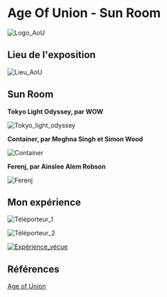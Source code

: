 # Age Of Union - Sun Room

![Logo_AoU](Médias/Logo_Oasis.jpg)

## Lieu de l'exposition

![Lieu_AoU](Médias/Lieu_Oasis.jpg)

## Sun Room

**Tokyo Light Odyssey, par WOW** 

![Tokyo_light_odyssey](Médias/Tokyo_light_odyssey.jpg)

**Container, par Meghna Singh et Simon Wood** 

![Container](Médias/Container.jpg)

**Ferenj, par Ainslee Alem Robson**

![Ferenj](Médias/Ferenj.jpg)

## Mon expérience

![Téléporteur_1](Médias/Téléporteur_1.jpg)

![Téléporteur_2](Médias/Téléporteur_2.jpg)

[![Expérience_vécue](http://img.youtube.com/vi/cYig-_i5av0/0.jpg)](http://www.youtube.com/watch?v=cYig-_i5av0)

## Références

[Age of Union](https://ageofunion.com/fr/centre/)

